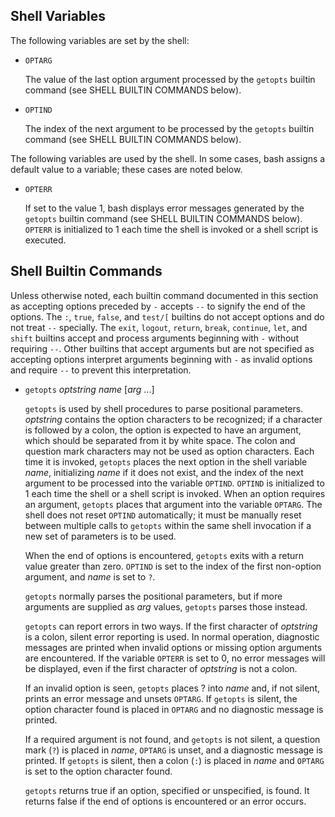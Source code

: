 ## Shell Variables

The following variables are set by the shell:

-   `OPTARG`

    The value of the last option argument processed by the `getopts`
    builtin command (see SHELL BUILTIN COMMANDS below).

-   `OPTIND`

    The index of the next argument to be processed by the `getopts`
    builtin command (see SHELL BUILTIN COMMANDS below).

The following variables are used by the shell.  In some cases, bash
assigns a default value to a variable; these cases are noted below.

-   `OPTERR`

    If set to the value 1, bash displays error messages generated by
    the `getopts` builtin command (see SHELL BUILTIN COMMANDS below).
    `OPTERR` is initialized to 1 each time the shell is invoked or a
    shell script is executed.

## Shell Builtin Commands

Unless otherwise noted, each builtin command documented in this
section as accepting options preceded by `-` accepts `--` to signify
the end of the options.  The `:`, `true`, `false`, and `test/[`
builtins do not accept options and do not treat `--` specially.  The
`exit`, `logout`, `return`, `break`, `continue`, `let`, and `shift`
builtins accept and process arguments beginning with `-` without
requiring `--`.  Other builtins that accept arguments but are not
specified as accepting options interpret arguments beginning with `-`
as invalid options and require `--` to prevent this interpretation.

-   `getopts` *optstring* *name* [*arg* ...]

    `getopts` is used by shell procedures to parse positional
    parameters.  *optstring* contains the option characters to be
    recognized; if a character is followed by a colon, the option is
    expected to have an argument, which should be separated from it by
    white space.  The colon and question mark characters may not be
    used as option characters.  Each time it is invoked, `getopts`
    places the next option in the shell variable *name*, initializing
    *name* if it does not exist, and the index of the next argument to
    be processed into the variable `OPTIND`.  `OPTIND` is initialized
    to 1 each time the shell or a shell script is invoked.  When an
    option requires an argument, `getopts` places that argument into
    the variable `OPTARG`.  The shell does not reset `OPTIND`
    automatically; it must be manually reset between multiple calls to
    `getopts` within the same shell invocation if a new set of
    parameters is to be used.

    When the end of options is encountered, `getopts` exits with a
    return value greater than zero.  `OPTIND` is set to the index of
    the first non-option argument, and *name* is set to `?`.

    `getopts` normally parses the positional parameters, but if more
    arguments are supplied as *arg* values, `getopts` parses those
    instead.

    `getopts` can report errors in two ways.  If the first character
    of *optstring* is a colon, silent error reporting is used.  In
    normal operation, diagnostic messages are printed when invalid
    options or missing option arguments are encountered.  If the
    variable `OPTERR` is set to 0, no error messages will be
    displayed, even if the first character of *optstring* is not a
    colon.

    If an invalid option is seen, `getopts` places ? into *name* and, if
    not silent, prints an error message and unsets `OPTARG`.  If `getopts`
    is silent, the option character found is placed in `OPTARG` and no
    diagnostic message is printed.

    If a required argument is not found, and `getopts` is not silent,
    a question mark (`?`) is placed in *name*, `OPTARG` is unset, and
    a diagnostic message is printed.  If `getopts` is silent, then a
    colon (`:`) is placed in *name* and `OPTARG` is set to the option
    character found.

    `getopts` returns true if an option, specified or unspecified, is
    found.  It returns false if the end of options is encountered or
    an error occurs.
